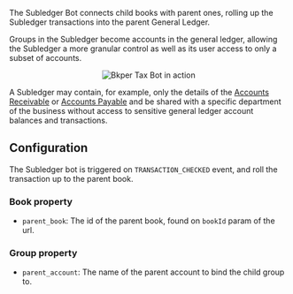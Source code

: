 
The Subledger Bot connects child books with parent ones, rolling up the Subledger transactions into the parent General Ledger.

Groups in the Subledger become accounts in the general ledger, allowing the Subledger a more granular control as well as its user access to only a subset of accounts.

<p align="center">
  <img src='https://docs.google.com/drawings/d/e/2PACX-1vTWp1BE5LOoDhu93XiUGg4pverXcHMVQXHyBrd9Q2scAtxixwnlXDI1dioPCswV9VGZW_5gRMPnq1K3/pub?w=3084&h=2676' alt='Bkper Tax Bot in action'/>
</p>

A Subledger may contain, for example, only the details of the [Accounts Receivable](https://help.bkper.com/en/articles/2569170-accounts-receivable) or [Accounts Payable](https://help.bkper.com/en/articles/2569171-accounts-payable) and be shared with a specific department of the business without access to sensitive general ledger account balances and transactions.


## Configuration

The Subledger bot is triggered on ```TRANSACTION_CHECKED``` event, and roll the transaction up to the parent book.


### Book property

- ```parent_book```: The id of the parent book, found on ```bookId``` param of the url.


### Group property

- ```parent_account```: The name of the parent account to bind the child group to.



